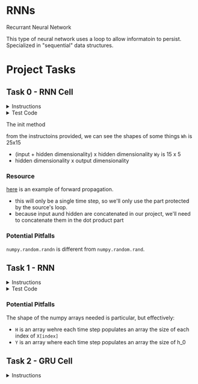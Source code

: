 # RNNs

Recurrant Neural Network

This type of neural network uses a loop to allow informatoin to persist. Specialized in "sequential" data structures.


# Project Tasks

## Task 0 - RNN Cell

<details>
    <summary>Instructions</summary>

Create the class `RNNCell` that represents a cell of a simple RNN:


* class constructor `def __init__(self, i, h, o):`

    * `i` is the dimensionality of the data

    * `h` is the dimensionality of the hidden state

    * `o` is the dimensionality of the outputs

    * Creates the public instance attributes `Wh`, `Wy`, `bh`, by that represent the weights and biases of the cell

        * `Wh` and `bh` are for the concatenated hidden state and input data

        * `Wy` and `by` are for the output

    * The weights should be initialized using a random normal distribution in the order listed above

    * The weights will be used on the right side for matrix multiplication

    * The biases should be initialized as zeros

&nbsp;

  * public instance method `def forward(self, h_prev, x_t):` that performs forward propagation for one time step

    * `x_t` is a `numpy.ndarray` of shape `(m, i)` that contains the data input for the cell

    * `m` is the batche size for the data

    * `h_prev` is a `numpy.ndarray` of shape `(m, h)` containing the previous hidden state

    * The output of the cell should use a softmax activation function

    * Returns: `h_next`, `y`

        * `h_next` is the next hidden state

        * `y` is the output of the cell

</details>


<details>
    <summary>Test Code</summary>
    $ cat 0-main.py
    #!/usr/bin/env python3

    import numpy as np
    RNNCell = __import__('0-rnn_cell').RNNCell

    np.random.seed(0)
    rnn_cell = RNNCell(10, 15, 5)
    print("Wh:", rnn_cell.Wh)
    print("Wy:", rnn_cell.Wy)
    print("bh:", rnn_cell.bh)
    print("by:", rnn_cell.by)
    rnn_cell.bh = np.random.randn(1, 15)
    rnn_cell.by = np.random.randn(1, 5)
    h_prev = np.random.randn(8, 15)
    x_t = np.random.randn(8, 10)
    h, y = rnn_cell.forward(h_prev, x_t)
    print(h.shape)
    print(h)
    print(y.shape)
    print(y)
    $ ./0-main.py
    Wh: [[ 1.76405235  0.40015721  0.97873798  2.2408932   1.86755799 -0.97727788
    0.95008842 -0.15135721 -0.10321885  0.4105985   0.14404357  1.45427351
    0.76103773  0.12167502  0.44386323]
    [ 0.33367433  1.49407907 -0.20515826  0.3130677  -0.85409574 -2.55298982
    0.6536186   0.8644362  -0.74216502  2.26975462 -1.45436567  0.04575852
    -0.18718385  1.53277921  1.46935877]
    [ 0.15494743  0.37816252 -0.88778575 -1.98079647 -0.34791215  0.15634897
    1.23029068  1.20237985 -0.38732682 -0.30230275 -1.04855297 -1.42001794
    -1.70627019  1.9507754  -0.50965218]
    [-0.4380743  -1.25279536  0.77749036 -1.61389785 -0.21274028 -0.89546656
    0.3869025  -0.51080514 -1.18063218 -0.02818223  0.42833187  0.06651722
    0.3024719  -0.63432209 -0.36274117]
    [-0.67246045 -0.35955316 -0.81314628 -1.7262826   0.17742614 -0.40178094
    -1.63019835  0.46278226 -0.90729836  0.0519454   0.72909056  0.12898291
    1.13940068 -1.23482582  0.40234164]
    [-0.68481009 -0.87079715 -0.57884966 -0.31155253  0.05616534 -1.16514984
    0.90082649  0.46566244 -1.53624369  1.48825219  1.89588918  1.17877957
    -0.17992484 -1.07075262  1.05445173]
    [-0.40317695  1.22244507  0.20827498  0.97663904  0.3563664   0.70657317
    0.01050002  1.78587049  0.12691209  0.40198936  1.8831507  -1.34775906
    -1.270485    0.96939671 -1.17312341]
    [ 1.94362119 -0.41361898 -0.74745481  1.92294203  1.48051479  1.86755896
    0.90604466 -0.86122569  1.91006495 -0.26800337  0.8024564   0.94725197
    -0.15501009  0.61407937  0.92220667]
    [ 0.37642553 -1.09940079  0.29823817  1.3263859  -0.69456786 -0.14963454
    -0.43515355  1.84926373  0.67229476  0.40746184 -0.76991607  0.53924919
    -0.67433266  0.03183056 -0.63584608]
    [ 0.67643329  0.57659082 -0.20829876  0.39600671 -1.09306151 -1.49125759
    0.4393917   0.1666735   0.63503144  2.38314477  0.94447949 -0.91282223
    1.11701629 -1.31590741 -0.4615846 ]
    [-0.06824161  1.71334272 -0.74475482 -0.82643854 -0.09845252 -0.66347829
    1.12663592 -1.07993151 -1.14746865 -0.43782004 -0.49803245  1.92953205
    0.94942081  0.08755124 -1.22543552]
    [ 0.84436298 -1.00021535 -1.5447711   1.18802979  0.31694261  0.92085882
    0.31872765  0.85683061 -0.65102559 -1.03424284  0.68159452 -0.80340966
    -0.68954978 -0.4555325   0.01747916]
    [-0.35399391 -1.37495129 -0.6436184  -2.22340315  0.62523145 -1.60205766
    -1.10438334  0.05216508 -0.739563    1.5430146  -1.29285691  0.26705087
    -0.03928282 -1.1680935   0.52327666]
    [-0.17154633  0.77179055  0.82350415  2.16323595  1.33652795 -0.36918184
    -0.23937918  1.0996596   0.65526373  0.64013153 -1.61695604 -0.02432612
    -0.73803091  0.2799246  -0.09815039]
    [ 0.91017891  0.31721822  0.78632796 -0.4664191  -0.94444626 -0.41004969
    -0.01702041  0.37915174  2.25930895 -0.04225715 -0.955945   -0.34598178
    -0.46359597  0.48148147 -1.54079701]
    [ 0.06326199  0.15650654  0.23218104 -0.59731607 -0.23792173 -1.42406091
    -0.49331988 -0.54286148  0.41605005 -1.15618243  0.7811981   1.49448454
    -2.06998503  0.42625873  0.67690804]
    [-0.63743703 -0.39727181 -0.13288058 -0.29779088 -0.30901297 -1.67600381
    1.15233156  1.07961859 -0.81336426 -1.46642433  0.52106488 -0.57578797
    0.14195316 -0.31932842  0.69153875]
    [ 0.69474914 -0.72559738 -1.38336396 -1.5829384   0.61037938 -1.18885926
    -0.50681635 -0.59631404 -0.0525673  -1.93627981  0.1887786   0.52389102
    0.08842209 -0.31088617  0.09740017]
    [ 0.39904635 -2.77259276  1.95591231  0.39009332 -0.65240858 -0.39095338
    0.49374178 -0.11610394 -2.03068447  2.06449286 -0.11054066  1.02017271
    -0.69204985  1.53637705  0.28634369]
    [ 0.60884383 -1.04525337  1.21114529  0.68981816  1.30184623 -0.62808756
    -0.48102712  2.3039167  -1.06001582 -0.1359497   1.13689136  0.09772497
    0.58295368 -0.39944903  0.37005589]
    [-1.30652685  1.65813068 -0.11816405 -0.6801782   0.66638308 -0.46071979
    -1.33425847 -1.34671751  0.69377315 -0.15957344 -0.13370156  1.07774381
    -1.12682581 -0.73067775 -0.38487981]
    [ 0.09435159 -0.04217145 -0.28688719 -0.0616264  -0.10730528 -0.71960439
    -0.81299299  0.27451636 -0.89091508 -1.15735526 -0.31229225 -0.15766702
    2.2567235  -0.70470028  0.94326072]
    [ 0.74718833 -1.18894496  0.77325298 -1.18388064 -2.65917224  0.60631952
    -1.75589058  0.45093446 -0.6840109   1.6595508   1.0685094  -0.4533858
    -0.68783761 -1.2140774  -0.44092263]
    [-0.2803555  -0.36469354  0.15670386  0.5785215   0.34965446 -0.76414392
    -1.43779147  1.36453185 -0.68944918 -0.6522936  -0.52118931 -1.84306955
    -0.477974   -0.47965581  0.6203583 ]
    [ 0.69845715  0.00377089  0.93184837  0.33996498 -0.01568211  0.16092817
    -0.19065349 -0.39484951 -0.26773354 -1.12801133  0.28044171 -0.99312361
    0.84163126 -0.24945858  0.04949498]]
    Wy: [[ 0.49383678  0.64331447 -1.57062341 -0.20690368  0.88017891]
    [-1.69810582  0.38728048 -2.25556423 -1.02250684  0.03863055]
    [-1.6567151  -0.98551074 -1.47183501  1.64813493  0.16422776]
    [ 0.56729028 -0.2226751  -0.35343175 -1.61647419 -0.29183736]
    [-0.76149221  0.85792392  1.14110187  1.46657872  0.85255194]
    [-0.59865394 -1.11589699  0.76666318  0.35629282 -1.76853845]
    [ 0.35548179  0.81451982  0.05892559 -0.18505367 -0.80764849]
    [-1.4465347   0.80029795 -0.30911444 -0.23346666  1.73272119]
    [ 0.68450111  0.370825    0.14206181  1.51999486  1.71958931]
    [ 0.92950511  0.58222459 -2.09460307  0.12372191 -0.13010695]
    [ 0.09395323  0.94304609 -2.73967717 -0.56931205  0.26990435]
    [-0.46684555 -1.41690611  0.86896349  0.27687191 -0.97110457]
    [ 0.3148172   0.82158571  0.00529265  0.8005648   0.07826018]
    [-0.39522898 -1.15942052 -0.08593077  0.19429294  0.87583276]
    [-0.11510747  0.45741561 -0.96461201 -0.78262916 -0.1103893 ]]
    bh: [[0. 0. 0. 0. 0. 0. 0. 0. 0. 0. 0. 0. 0. 0. 0.]]
    by: [[0. 0. 0. 0. 0.]]
    (8, 15)
    [[-0.99999848  0.99990248 -0.99996607 -0.99964416 -0.99988767  0.99908206
    -0.99245617  0.99774775  0.97661676 -0.99746223  0.99999904 -0.99058843
    -0.99202901 -0.99926176 -0.99999667]
    [-0.99268074  0.99986974 -0.9999067   0.26496763 -0.99999992  0.99365559
    0.99997865 -0.92923321  0.9999915   0.99999973 -0.99999416 -0.99999998
    0.99883056  0.99975776 -0.93935595]
    [-0.36902575  0.44492003 -0.99944275 -0.99995563 -0.99992097  0.99665852
    0.72379803 -0.99999326 -0.99999954  0.94773029 -0.97691994 -0.99977637
    0.99980692 -0.67651382 -0.99156369]
    [-0.39806064 -0.99999418 -0.99310123 -1.         -1.         -0.98585334
    -0.99999405 -0.86267795 -0.99999684  0.99762024  0.51839154 -0.99999769
    0.83558747 -0.9998692   0.58947407]
    [-0.99993686  0.99998677  0.81137977 -0.99854303 -0.99556855  0.99953662
    -0.85555078 -0.98745137  0.99413322 -0.85880888 -0.99999992 -0.99999995
    -0.99997633  0.99973741 -0.99869053]
    [-0.9950876   0.99994904 -0.25654338 -0.99954077 -0.90971218 -0.99698643
    0.89590124 -1.         -0.75081061 -0.99999017  0.96185436  0.99998106
    1.         -0.99885591  0.99871836]
    [ 0.99900693  0.99999998  0.99868214  1.          0.99999998  0.95036811
    0.98572661 -0.99999124  0.99999997  0.99999834 -0.99994008  0.99999994
    -0.84676252  0.9999987  -0.95978065]
    [-0.99696688 -0.999886    0.04534836 -0.9992306  -0.9739127   1.
    -0.99999982 -0.99999987 -0.99974037  0.55317951 -0.66867349  0.67942504
    0.99999786 -0.99988625 -0.70956345]]
    (8, 5)
    [[1.50328186e-01 1.29400413e-01 6.14354644e-02 2.35274383e-03
    6.56483193e-01]
    [9.94092370e-01 5.87047609e-04 4.90027791e-03 2.00413513e-04
    2.19891436e-04]
    [9.85207589e-01 2.78196514e-03 1.18935976e-02 1.11375379e-04
    5.47286326e-06]
    [9.97514909e-01 2.42656583e-03 1.15037301e-05 1.89191768e-06
    4.51297575e-05]
    [3.54722882e-02 4.82841223e-05 7.08650891e-01 2.04258139e-01
    5.15703974e-02]
    [7.82585179e-01 2.08891987e-01 6.72865883e-03 6.11072148e-04
    1.18310327e-03]
    [4.50921405e-01 9.84190850e-04 2.73752410e-02 4.67680649e-01
    5.30385145e-02]
    [3.37730695e-01 1.84532669e-05 6.57162397e-01 5.08562982e-03
    2.82459439e-06]]
    $
</details>


The init method

from the instructoins provided, we can see the shapes of some things
`Wh` is 25x15
* (input + hidden dimensionality) x hidden dimensionality
`Wy` is 15 x 5
* hidden dimensionality x output dimensionality

### Resource

[here](https://dev.to/kuthchi/understanding-and-implementing-recurrent-networks-rnns-from-scratch-in-python-46ec) is an example of forward propagation.
* this will only be a single time step, so we'll only use the part protected by the source's loop.
* because input aund hidden are concatenated in our project, we'll need to concatenate them in the dot product part

### Potential Pitfalls

`numpy.random.randn` is different from `numpy.random.rand`.

## Task 1 - RNN

<details>
    <summary>Instructions</summary>

Write the function `def rnn(rnn_cell, X, h_0):` that performs forward propagation for a simple RNN:

* `rnn_cell` is an instance of `RNNCell` that will be used for the forward propagation

* `X` is the data to be used, given as a numpy.ndarray of shape `(t, m, i)`

    * `t` is the maximum number of time steps

    * `m` is the batch size

    * `i` is the dimensionality of the data

* `h_0` is the initial hidden state, given as a `numpy.ndarray` of shape `(m, h)`

  * `h` is the dimensionality of the hidden state

* Returns: `H`, `Y`

    * `H` is a numpy.ndarray containing all of the hidden states

    * `Y` is a numpy.ndarray containing all of the outputs

</details>

<details>
    <summary>Test Code</summary>

```

$ cat 1-main.py
#!/usr/bin/env python3

import numpy as np
RNNCell = __import__('0-rnn_cell').RNNCell
rnn = __import__('1-rnn').rnn

np.random.seed(1)
rnn_cell = RNNCell(10, 15, 5)
rnn_cell.bh = np.random.randn(1, 15)
rnn_cell.by = np.random.randn(1, 5)
X = np.random.randn(6, 8, 10)
h_0 = np.zeros((8, 15))
H, Y = rnn(rnn_cell, X, h_0)
print(H.shape)
print(H)
print(Y.shape)
print(Y)
$ ./1-main.py
(7, 8, 15)
[[[ 0.          0.          0.          0.          0.
    0.          0.          0.          0.          0.
    0.          0.          0.          0.          0.        ]
  [ 0.          0.          0.          0.          0.
    0.          0.          0.          0.          0.
    0.          0.          0.          0.          0.        ]
  [ 0.          0.          0.          0.          0.
    0.          0.          0.          0.          0.
    0.          0.          0.          0.          0.        ]
  [ 0.          0.          0.          0.          0.
    0.          0.          0.          0.          0.
    0.          0.          0.          0.          0.        ]
  [ 0.          0.          0.          0.          0.
    0.          0.          0.          0.          0.
    0.          0.          0.          0.          0.        ]
  [ 0.          0.          0.          0.          0.
    0.          0.          0.          0.          0.
    0.          0.          0.          0.          0.        ]
  [ 0.          0.          0.          0.          0.
    0.          0.          0.          0.          0.
    0.          0.          0.          0.          0.        ]
  [ 0.          0.          0.          0.          0.
    0.          0.          0.          0.          0.
    0.          0.          0.          0.          0.        ]]

 [[ 0.28045646  0.31045845  0.99989202  0.99376927 -0.79365613
   -0.96748347  0.87706931  0.99999947  0.99994207  0.99846898
   -0.9998936  -0.99599063 -0.98354763  0.91448074 -0.99979356]
  [ 0.99999489  0.89822683  0.24147191 -0.9803711   0.97621493
   -0.98164731 -0.99994247  0.8986866  -0.99999887 -0.99143954
   -0.96021992  0.69187855  0.99995412 -0.99854789  0.96504703]
  [-0.99374166  0.02430002  0.99860303  0.4806379  -0.95292346
   -0.94778081  0.991254    0.99993389  0.99993849  0.99997438
    0.2696434  -0.99997511 -0.85786199  0.99935457 -0.89784401]
  [-0.99979182  0.02093496 -0.72250908  0.23679642  0.99706722
   -0.73430469  0.48017722 -0.99801748 -0.99338301 -0.76416571
    0.79033555  0.77277814  0.93892152  0.9979191   0.27925815]
  [-0.08989532  0.72431641 -0.9834093  -0.97786125  0.99273298
    0.0648553   0.84989032 -0.99598787  0.9715782  -0.99881274
   -0.99824865 -0.927426   -0.90669173 -0.99667088  0.22362337]
  [ 0.99999349  0.99907395 -0.7328029  -0.82304935 -0.99840166
    0.39011906 -0.97274826  0.93085651  0.96715781  0.99934149
   -0.89743926 -0.99989968  0.99999499 -0.9992797   0.99999925]
  [ 0.99888157  0.94903062  0.6019996  -0.75694962  0.9791763
   -0.99782011 -0.98474459  0.99223421 -0.13680496  0.99841024
   -0.84903426 -0.99979527  0.9954165  -0.98588104  0.98710578]
  [-0.94010273  0.97958914  0.98473426  0.99992105  0.9942734
   -0.99992946 -0.96419606  0.87329534 -0.99969588 -0.84355236
   -0.99990703 -0.15378654 -0.99639429  0.99933908 -0.99999999]]

 [[ 0.9815382   0.99975809 -0.99999611 -0.99889033  0.99999956
   -0.73199948 -0.99997184 -0.99999878 -0.99999997  0.16158584
   -0.12582106  0.57804071 -0.36649548 -0.96993281  0.99996427]
  [ 1.          0.96687647 -0.9999892  -0.99999959 -0.98924235
   -0.89048619 -0.81080926  0.99914494  0.9998444  -0.46987305
    0.99999997 -0.8528737   0.99999703  0.97480799  0.99999998]
  [ 0.42638934  0.99993147 -0.98858238  0.65298896 -0.89179354
    0.93632617 -0.99999792 -0.97639015 -0.98939696  0.99984502
   -0.99998672 -0.9923783  -0.99894376  0.99960725  0.99997181]
  [ 0.98772319 -0.96799441  0.99999999 -0.27872584  0.85383884
   -0.8958682   0.06974888  1.          0.9799729  -0.99885011
   -0.99699069  0.4808139   0.99999974 -0.99968142 -0.97519996]
  [ 0.9999942   0.9999832  -0.99083785 -0.99983663 -0.13661462
    0.99681593 -0.99955258 -0.99878508 -0.99999632  0.9837929
    0.95365885  0.71883932  0.99994997 -0.20605515  0.9860499 ]
  [-0.9997258  -0.70631316 -0.99997618 -0.79925605  0.76156785
   -0.99924321  0.99995866 -0.99999192 -0.99851465  0.99995641
    0.99999921 -0.99825848  0.56082086  0.99972991  0.99214777]
  [-0.97776349  0.98531597 -0.98603718 -0.99997529 -0.99877658
   -0.99846643  0.99990333  0.99998432  0.99999995  0.97310843
    0.99957781 -0.99999256 -0.9928038   0.99999749 -0.99971894]
  [-0.58848448  0.99999996  0.94813681 -0.99985365  0.9987632
   -0.99787217 -0.99999009  0.99999991 -0.70731186 -0.49599127
   -0.99999292 -0.53067278  0.4024293  -0.99915486 -0.67705857]]

 [[ 0.02159932 -0.05766207 -0.94671164 -0.99952243  0.99023373
   -0.99813696  0.98165231  0.95986812  0.73822398 -0.99979411
    0.99986866  0.91883766  0.9319941   0.90178918 -0.99832848]
  [ 0.99576182 -1.          0.86495505  0.98717356  0.14114621
   -0.97843701  1.         -0.60102639  0.99999885 -0.57861717
   -0.98868325 -0.99999997 -0.99999699 -0.69776196  0.99987619]
  [-0.55280313  0.99976263  0.99988335 -0.999997    0.99237028
   -0.99309361 -0.9999836   0.98585978  0.99983873  0.32184158
    0.99234585 -0.99995741 -0.047329   -0.99984502  0.79266748]
  [ 0.99980497  0.99998602 -0.99740112 -0.13760479  0.99965104
   -0.99999817 -0.87675883  0.49148907 -1.          0.7377697
    0.40436698  0.90998368  0.99989247  0.83571544 -0.95175215]
  [-0.99999984  0.74499587  0.11261136  0.99998851  0.66476238
   -0.99992827  0.77148665  0.84746372  0.72194754 -0.5670646
    0.99999972 -0.94629     0.99999989  0.97452966  0.88199388]
  [ 0.94859395  0.99983854  0.99197782  0.95895055  0.99796328
   -0.97890206 -0.99998505  0.95152523 -0.17100548 -0.89926769
   -0.99999915 -0.41555534  1.         -0.99957806 -0.99986577]
  [ 0.83180133  0.89324935 -0.99944177  0.99187644  0.99998602
   -0.99662278 -0.99993212 -0.64624145 -1.          0.35314965
   -0.99999639 -0.39302021 -0.99986923 -0.56620403  0.78013651]
  [-0.87272308  0.99999776 -0.99641196 -0.99995886  0.98727232
   -0.99997324 -0.99998595  0.99999381 -0.91757624 -0.98401138
   -0.99995904  0.98699872 -0.99999997  1.         -0.99999795]]

 [[ 0.99973886  0.99132092 -0.63798222  0.99999984  0.99763983
   -0.99770045  0.92359832  0.99950424 -0.99999996 -0.99924437
   -0.99987421  0.90362999  0.99997099 -0.99292097  0.99850743]
  [ 0.92764281 -0.44729884  0.53546242 -0.99999879 -0.91734635
    0.99976384 -0.05921623 -1.         -0.96364256  0.71184662
    0.99999792  0.33194123  0.62158957  0.99999966 -0.99126856]
  [-0.99984019  0.987753    0.99950054 -0.93855015 -0.97806637
   -0.99103239 -0.99987339  1.          0.94280891  0.99654101
    0.93116071 -0.99994871 -0.99995264  0.99999628 -0.99998721]
  [-0.95371495  0.94934198 -0.96334859  0.56366756  0.99989258
   -0.99999997  0.99999982  0.99995748  0.9996443  -0.99999822
   -0.99996934 -0.999464   -0.99960469  0.59891462  0.99636704]
  [-0.9996027  -0.30383752  0.99999901  0.92225063  0.84680583
    0.85076494  0.9549862   0.99629471  0.99996193 -0.92100452
   -0.99996395 -0.95870281 -0.31280611 -0.04465962 -0.93219184]
  [ 0.99961341  0.99999987  0.86089999 -0.99980201  0.99996125
   -1.         -0.99593006  0.99999861 -0.9996089   0.99998952
   -0.99984119 -0.99995972 -0.73018449  0.99659812 -0.32810449]
  [ 0.49499662  0.94878701  0.99998349 -0.99999992  0.93379934
   -0.96794208  0.98152386  0.99999881  0.99985026 -0.98271635
    0.98016441  0.66655832 -0.36553736 -0.88051456 -0.99999605]
  [-0.98906341  1.         -0.9990707   0.56028665  0.99977379
   -0.9999998   0.81034224  0.99999838 -0.96947611 -0.28188414
   -1.         -0.72740659 -0.99997677 -0.99986566 -0.99949994]]

 [[-0.99938611  0.99999992  0.99813296 -0.99991354 -0.90570141
   -0.99999959  0.99847095  0.99998858 -0.99972975  0.96599203
    0.99989105  0.99998407  0.99992     0.99999936 -0.99999991]
  [-0.71719667 -0.88874829 -0.99999958  0.82287298  0.99999962
   -0.99962592 -0.90300796 -0.99999999  0.99233587 -0.99999978
   -0.99960591 -0.99997517 -0.94404022 -0.95862619  0.99999817]
  [-0.96449187 -0.74738847 -0.99966005  0.05593934  0.91594293
   -0.77541434 -0.99818207  0.98403668 -0.99998974  0.99412781
   -0.99991264 -0.99990515 -0.78348295 -0.99992008  0.99998808]
  [ 0.9058035   0.96669291  0.98574722 -0.99999363  0.83068998
    0.99665673  0.9839001  -0.71499509 -0.28285442 -0.9932421
   -0.99993026  0.85980809 -0.99998982  0.93679885 -0.99631899]
  [-0.74371926  0.99868899  0.02380641 -0.99990951  0.83917959
    0.99982723 -0.98293373 -0.9953362   0.40475569 -0.46463964
   -0.99997256 -0.22627056 -0.99771933  0.99995235  0.99975447]
  [ 0.99956181 -0.57223021 -1.         -1.          0.99961364
    0.20530549  0.99999082 -0.80890552  1.         -0.99926037
   -0.99353919 -0.99999997 -0.99890894 -0.99993789  1.        ]
  [ 1.         -0.88851657 -0.99936741 -0.93368475 -0.99858243
   -0.8420648  -0.49278096  0.99999939 -0.9987008   0.66207558
   -0.99940121 -0.98451163 -0.64710583  0.91651861  0.99999565]
  [-0.92335828  0.9999984  -0.99921281 -0.99999848  0.99987883
    0.14368028 -0.83952698  0.33506722 -0.99983511 -0.71454207
   -0.99094859  0.99998169 -0.93897545  0.94914723 -0.99999569]]

 [[ 0.81091007  0.99999978 -0.99998584  0.99999927 -0.94066741
   -0.99988382 -0.99999856  0.99999999  0.32992442  0.99999663
   -0.99986172 -0.94084609  0.99996864 -0.93731369  0.9981379 ]
  [ 0.99666395  0.95060637  0.99999853 -0.99991407 -0.33407483
    0.9999924  -0.99848749 -0.99959001 -0.99942914 -0.99999891
    0.47030998  0.99925872 -0.99454294  0.98317593 -0.9999999 ]
  [ 0.99999389 -0.9999719   0.54181066 -0.99998821  0.70840716
    0.99305167  0.99917166  0.99977397  0.9999967   0.53627041
   -0.99883948  0.56148125  0.65566993  0.18684821 -0.99994887]
  [-0.97778943  0.99999991 -0.37748688 -0.99852086 -0.96325587
   -0.99993016  0.52183541  0.99999989  0.99865056  0.96606915
   -0.99970049 -0.99999344 -0.99955457  0.91387983 -0.92541392]
  [-0.33524436 -0.99228988  0.99053526 -0.9999978   0.56645869
    0.98686703  0.97420129  0.99971929  0.99999994 -0.99885937
   -0.99998253 -0.99966099 -0.99986669 -0.98748643  0.99519547]
  [ 0.99999936  0.88242893  0.99972709 -0.99989659 -0.98646752
    0.98350029  0.91751893  0.99807048  0.77214128  0.99575033
    0.99511003 -0.99817847  0.93593858 -0.96661803 -0.99999965]
  [ 0.99999871  0.98706162 -0.99962856 -0.99999997  0.99299962
   -0.99991992 -0.37353737 -0.99861834  0.80033388 -0.999521
   -0.99645465 -0.99995551 -0.99997417 -0.99960322 -0.99937268]
  [-0.97563483  1.          0.86680386  0.9478412   0.85215271
   -0.99999729 -0.99879042  1.          0.05365269 -0.98268965
   -1.         -0.6138904  -0.99999967 -0.93869083 -0.99999815]]]
(6, 8, 5)
[[[6.02764349e-04 9.78573782e-01 1.46585015e-03 1.93515759e-02
   6.02762159e-06]
  [6.12269689e-01 6.29839290e-02 1.62654094e-01 7.93670905e-06
   1.62084351e-01]
  [1.99736920e-03 5.22377931e-02 4.67547169e-02 8.99000614e-01
   9.50642515e-06]
  [7.11110766e-02 3.27336483e-07 2.32458061e-03 9.56977764e-02
   8.30866239e-01]
  [1.41053218e-01 1.71447100e-05 2.34415896e-01 2.34153123e-01
   3.90360618e-01]
  [1.68918850e-05 9.85785166e-01 1.40916427e-02 1.76315123e-05
   8.86681940e-05]
  [2.18270168e-02 5.06723004e-01 1.28214688e-01 5.94005471e-06
   3.43229351e-01]
  [6.42820710e-01 1.14977041e-01 2.07116979e-02 2.21259809e-01
   2.30741223e-04]]

 [[4.27688402e-02 1.28547418e-04 7.02097080e-05 2.87816217e-07
   9.57032115e-01]
  [8.77512203e-02 1.45722683e-01 7.30047202e-01 3.60173974e-02
   4.61497335e-04]
  [1.88771525e-02 7.18871246e-01 1.12523544e-04 6.46568826e-02
   1.97482196e-01]
  [4.02519423e-04 2.77138307e-02 9.71758006e-01 1.00608781e-04
   2.50347609e-05]
  [1.68081359e-03 1.19914660e-03 6.22096569e-05 7.52586383e-06
   9.97050304e-01]
  [1.65623211e-03 1.84309538e-09 7.04837061e-05 1.22898450e-03
   9.97044298e-01]
  [3.31019436e-02 2.19904501e-03 1.67712781e-02 9.47869654e-01
   5.80793423e-05]
  [3.88821566e-01 7.46006953e-02 5.26187330e-01 1.44664463e-03
   8.94376411e-03]]

 [[1.27127879e-01 2.55178577e-05 7.11422168e-01 1.59518772e-01
   1.90566283e-03]
  [1.92396643e-02 5.66697620e-02 8.69674118e-01 2.62530433e-02
   2.81634123e-02]
  [1.95622455e-03 4.56324338e-04 9.97387793e-01 5.67342097e-05
   1.42923666e-04]
  [3.23852787e-01 2.73246507e-01 9.69547485e-04 2.74693676e-04
   4.01656465e-01]
  [2.63927720e-03 2.30597523e-05 2.89829584e-01 7.06800178e-01
   7.07901653e-04]
  [5.87307049e-04 9.94837879e-01 4.52722586e-03 1.80139545e-05
   2.95742406e-05]
  [8.48929070e-02 1.99892283e-01 4.75633094e-04 7.49325498e-05
   7.14664244e-01]
  [9.86862092e-01 3.15973762e-04 4.59252609e-03 8.07840715e-03
   1.51000779e-04]]

 [[1.50251289e-01 1.13349048e-01 3.97280374e-02 2.10540508e-04
   6.96461085e-01]
  [1.20501119e-01 1.26276637e-01 2.32078711e-03 7.33183198e-02
   6.77583136e-01]
  [6.83492105e-02 5.12578287e-01 1.99424597e-01 2.19638835e-01
   9.06990368e-06]
  [1.61749503e-02 1.24393171e-05 2.33386499e-01 7.50178542e-01
   2.47569293e-04]
  [1.29383732e-05 1.39683586e-04 2.26281663e-01 7.73565165e-01
   5.50060522e-07]
  [8.44947562e-01 1.20867399e-01 7.94345461e-04 6.71232740e-05
   3.33235706e-02]
  [2.44169572e-01 2.20121690e-03 7.51974640e-01 1.15433455e-03
   5.00236697e-04]
  [5.54985544e-01 1.07253256e-01 9.29988727e-02 2.17693424e-01
   2.70689034e-02]]

 [[8.88640162e-01 1.56698297e-02 5.87276466e-03 3.38939050e-02
   5.59233387e-02]
  [7.20440165e-04 1.51107080e-04 9.69401595e-01 2.89622444e-02
   7.64613664e-04]
  [5.18213410e-03 7.88054298e-02 9.01350047e-01 1.23750625e-03
   1.34248832e-02]
  [8.67188767e-01 5.99752369e-05 3.99155126e-04 2.91664829e-02
   1.03185620e-01]
  [1.56583601e-01 1.29704780e-05 6.58342234e-02 6.60285309e-01
   1.17283896e-01]
  [3.20428542e-02 2.90915538e-05 7.04098394e-01 2.05593966e-02
   2.43270264e-01]
  [1.10339169e-01 8.64722134e-01 1.87112048e-02 1.84963618e-03
   4.37785621e-03]
  [8.91331225e-01 3.16632800e-04 5.87351108e-03 9.84343760e-02
   4.04425538e-03]]

 [[9.08880658e-07 9.99908252e-01 8.69753930e-05 4.21788139e-07
   3.44145611e-06]
  [9.75097062e-01 1.50206450e-02 2.12500754e-04 6.04149827e-03
   3.62829443e-03]
  [9.18773353e-04 1.90293262e-02 9.61409118e-01 1.48018825e-02
   3.84089978e-03]
  [6.39729040e-02 3.61861035e-02 3.21801012e-02 8.67488783e-01
   1.72107765e-04]
  [1.92204055e-05 2.30711346e-06 9.98321849e-01 1.65511248e-03
   1.51079814e-06]
  [1.94110352e-04 9.72377591e-01 2.60185598e-02 1.17648609e-03
   2.33252810e-04]
  [8.89470463e-01 5.79353700e-03 2.44302401e-02 6.32135155e-03
   7.39844085e-02]
  [1.46229725e-02 6.28168571e-01 3.38577126e-01 1.86234640e-02
   7.86667391e-06]]]
$
```

</details>

### Potential Pitfalls

The shape of the numpy arrays needed is particular, but effectively:

* `H` is an array wehre each time step populates an array the size of each index of `X[index]`
* `Y` is an array where each time step populates an array the size of h_0


## Task 2 - GRU Cell

<details>
    <summary>Instructions</summary>

Create the class `GRUCell` that represents a gated recurrent unit:

class constructor `def __init__(self, i, h, o):`
* `i` is the dimensionality of the data
* `h` is the dimensionality of the hidden state
* `o` is the dimensionality of the outputs
* Creates the public instance attributes `Wz`, `Wr`, `Wh`, `Wy`, `bz`, `br`, `bh`, `by` that represent the weights and biases of the cell
*   `Wz`and `bz` are for the update gate
*   `Wr`and `br` are for the reset gate
*   `Wh`and `bh` are for the intermediate hidden state
*   `Wy`and `by` are for the output
* The weights should be initialized using a random normal distribution in the order listed above
*   The weights will be used on the right side for matrix multiplication
*   The biases should be initialized as zeros


public instance method `def forward(self, h_prev, x_t):` that performs forward propagation for one time step
* `x_t` is a `numpy.ndarray` of shape `(m, i)` that contains the data input for the cell
  * `m` is the batche size for the data
* `h_prev` is a `numpy.ndarray` of shape `(m, h)` containing the previous hidden state
* The output of the cell should use a softmax activation function
* Returns: `h_next`, `y`
*   `h_next` is the next hidden state
*   `y` is the output of the cell

</details>